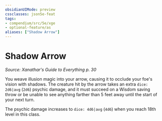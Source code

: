 ```yaml
---
obsidianUIMode: preview
cssclasses: json5e-feat
tags:
- compendium/src/5e/xge
- optional-feature/as
aliases: ["Shadow Arrow"]
---
```

# Shadow Arrow
*Source: Xanathar's Guide to Everything p. 30*  

You weave illusion magic into your arrow, causing it to occlude your foe's vision with shadows. The creature hit by the arrow takes an extra `dice: 2d6|avg` (`2d6`) psychic damage, and it must succeed on a Wisdom saving throw or be unable to see anything farther than 5 feet away until the start of your next turn.

The psychic damage increases to `dice: 4d6|avg` (`4d6`) when you reach 18th level in this class.